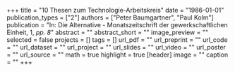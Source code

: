 +++
title = "10 Thesen zum Technologie-Arbeitskreis"
date = "1986-01-01"
publication_types = ["2"]
authors = ["Peter Baumgartner", "Paul Kolm"]
publication = "In: Die Alternative - Monatszeitschrift der gewerkschaftlichen Einheit, 1, _pp. 8_"
abstract = ""
abstract_short = ""
image_preview = ""
selected = false
projects = []
tags = []
url_pdf = ""
url_preprint = ""
url_code = ""
url_dataset = ""
url_project = ""
url_slides = ""
url_video = ""
url_poster = ""
url_source = ""
math = true
highlight = true
[header]
image = ""
caption = ""
+++
